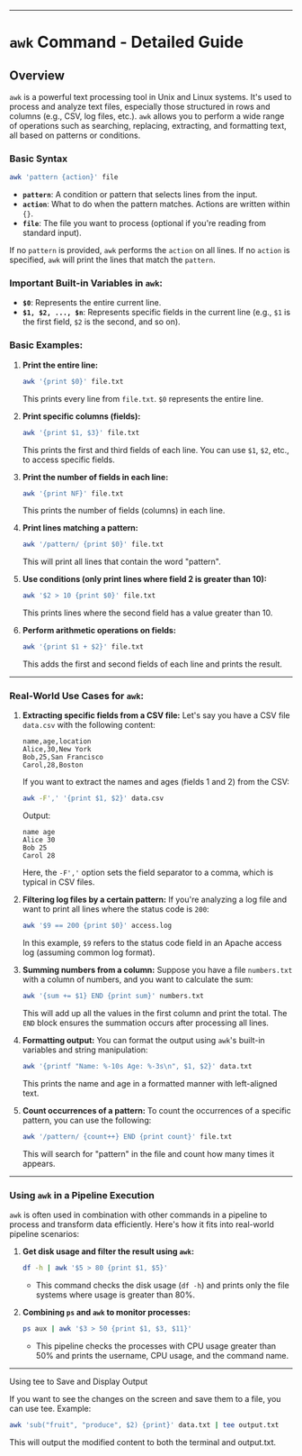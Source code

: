 
---

# `awk` Command - Detailed Guide

## Overview

`awk` is a powerful text processing tool in Unix and Linux systems. It's used to process and analyze text files, especially those structured in rows and columns (e.g., CSV, log files, etc.). `awk` allows you to perform a wide range of operations such as searching, replacing, extracting, and formatting text, all based on patterns or conditions.

### Basic Syntax

```bash
awk 'pattern {action}' file
```

- **`pattern`**: A condition or pattern that selects lines from the input.
- **`action`**: What to do when the pattern matches. Actions are written within `{}`.
- **`file`**: The file you want to process (optional if you're reading from standard input).

If no `pattern` is provided, `awk` performs the `action` on all lines. If no `action` is specified, `awk` will print the lines that match the `pattern`.

### **Important Built-in Variables in `awk`:**
- **`$0`**: Represents the entire current line.
- **`$1, $2, ..., $n`**: Represents specific fields in the current line (e.g., `$1` is the first field, `$2` is the second, and so on).

### Basic Examples:

1. **Print the entire line:**
   ```bash
   awk '{print $0}' file.txt
   ```
   This prints every line from `file.txt`. `$0` represents the entire line.

2. **Print specific columns (fields):**
   ```bash
   awk '{print $1, $3}' file.txt
   ```
   This prints the first and third fields of each line. You can use `$1`, `$2`, etc., to access specific fields.

3. **Print the number of fields in each line:**
   ```bash
   awk '{print NF}' file.txt
   ```
   This prints the number of fields (columns) in each line.

4. **Print lines matching a pattern:**
   ```bash
   awk '/pattern/ {print $0}' file.txt
   ```
   This will print all lines that contain the word "pattern".

5. **Use conditions (only print lines where field 2 is greater than 10):**
   ```bash
   awk '$2 > 10 {print $0}' file.txt
   ```
   This prints lines where the second field has a value greater than 10.

6. **Perform arithmetic operations on fields:**
   ```bash
   awk '{print $1 + $2}' file.txt
   ```
   This adds the first and second fields of each line and prints the result.

---

### Real-World Use Cases for `awk`:

1. **Extracting specific fields from a CSV file:**
   Let's say you have a CSV file `data.csv` with the following content:

   ```csv
   name,age,location
   Alice,30,New York
   Bob,25,San Francisco
   Carol,28,Boston
   ```

   If you want to extract the names and ages (fields 1 and 2) from the CSV:

   ```bash
   awk -F',' '{print $1, $2}' data.csv
   ```

   Output:
   ```
   name age
   Alice 30
   Bob 25
   Carol 28
   ```

   Here, the `-F','` option sets the field separator to a comma, which is typical in CSV files.

2. **Filtering log files by a certain pattern:**
   If you're analyzing a log file and want to print all lines where the status code is `200`:

   ```bash
   awk '$9 == 200 {print $0}' access.log
   ```

   In this example, `$9` refers to the status code field in an Apache access log (assuming common log format).

3. **Summing numbers from a column:**
   Suppose you have a file `numbers.txt` with a column of numbers, and you want to calculate the sum:

   ```bash
   awk '{sum += $1} END {print sum}' numbers.txt
   ```

   This will add up all the values in the first column and print the total. The `END` block ensures the summation occurs after processing all lines.

4. **Formatting output:**
   You can format the output using `awk`'s built-in variables and string manipulation:

   ```bash
   awk '{printf "Name: %-10s Age: %-3s\n", $1, $2}' data.txt
   ```

   This prints the name and age in a formatted manner with left-aligned text.

5. **Count occurrences of a pattern:**
   To count the occurrences of a specific pattern, you can use the following:

   ```bash
   awk '/pattern/ {count++} END {print count}' file.txt
   ```

   This will search for "pattern" in the file and count how many times it appears.

---

### Using `awk` in a Pipeline Execution

`awk` is often used in combination with other commands in a pipeline to process and transform data efficiently. Here's how it fits into real-world pipeline scenarios:

1. **Get disk usage and filter the result using `awk`:**

   ```bash
   df -h | awk '$5 > 80 {print $1, $5}'
   ```

   - This command checks the disk usage (`df -h`) and prints only the file systems where usage is greater than 80%.

2. **Combining `ps` and `awk` to monitor processes:**

   ```bash
   ps aux | awk '$3 > 50 {print $1, $3, $11}'
   ```

   - This pipeline checks the processes with CPU usage greater than 50% and prints the username, CPU usage, and the command name.


---
Using tee to Save and Display Output

If you want to see the changes on the screen and save them to a file, you can use tee.
Example:
```bash
awk 'sub("fruit", "produce", $2) {print}' data.txt | tee output.txt
```
This will output the modified content to both the terminal and output.txt.